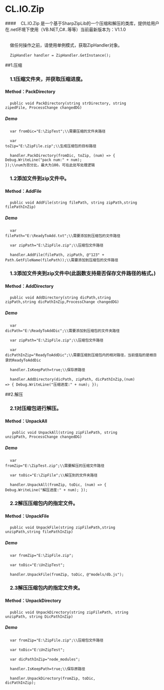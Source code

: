 # CL.IO.Zip
	
	
####&nbsp;&nbsp;&nbsp;&nbsp;CL.IO.Zip 是一个基于SharpZipLib的一个压缩和解压的类库，提供给用户在.net环境下使用（VB.NET,C#..等等）当前最新版本为：V1.1.0 

<br>&nbsp;&nbsp;&nbsp;&nbsp;做任何操作之前，请使用单例模式，获取ZipHandler对象。

&nbsp;&nbsp;&nbsp;&nbsp;<code>ZipHandler handler = ZipHandler.GetInstance();</code>


##1.压缩

### &nbsp;&nbsp;&nbsp;&nbsp;1.1压缩文件夹，并获取压缩进度。
#### Method：PackDirectory 
   &nbsp;&nbsp;&nbsp;&nbsp;<code>public void PackDirectory(string strDirectory, string zipedFile, ProcessChange changedDG)</code>

##### Demo
  &nbsp;&nbsp;&nbsp;&nbsp;<code>var fromDic="E:\\ZipTest";\\\需要压缩的文件夹路径</code>
  
  &nbsp;&nbsp;&nbsp;&nbsp;<code>var toZip="E:\\ZipFile.zip";\\\生成压缩包的目标路径</code>
  
  &nbsp;&nbsp;&nbsp;&nbsp;<code>handler.PackDirectory(fromDic, toZip, (num) => { Debug.WriteLine("pack num:" + num); });\\\\num为百分比，最大为100，可在此处写处理逻辑
  </code>
  
  
### &nbsp;&nbsp;&nbsp;&nbsp;1.2添加文件到zip文件中。
#### Method：AddFile
   &nbsp;&nbsp;&nbsp;&nbsp;<code>public  void AddFile(string filePath, string zipPath,string filePathInZip)</code>

##### Demo
  &nbsp;&nbsp;&nbsp;&nbsp;<code>var filePath="E:\\ReadyToAdd.txt";\\\\需要添加到压缩包的文件路径</code>
  
  &nbsp;&nbsp;&nbsp;&nbsp;<code>var zipPath="E:\\ZipFile.zip";\\\压缩包文件路径</code>
  
  &nbsp;&nbsp;&nbsp;&nbsp;<code>handler.AddFile(filePath, zipPath, @"123\" + Path.GetFileName(filePath));\\\需要添加到压缩包的文件路径
  </code>

### &nbsp;&nbsp;&nbsp;&nbsp;1.3添加文件夹到zip文件中(此函数支持是否保存文件路径的格式。)
#### Method：AddDirectory 
   &nbsp;&nbsp;&nbsp;&nbsp;<code>public void AddDirectory(string dicPath,string zipPath,string dicPathInZip,ProcessChange changedDG)</code>

##### Demo
  &nbsp;&nbsp;&nbsp;&nbsp;<code>var dicPath="E:\\ReadyToAddDic";\\\\需要添加到压缩包的文件夹路径</code>
  
  &nbsp;&nbsp;&nbsp;&nbsp;<code>var zipPath="E:\\ZipFile.zip";\\\压缩包文件路径</code>
  
  &nbsp;&nbsp;&nbsp;&nbsp;<code>var dicPathInZip="ReadyToAddDic";\\\需要压缩到压缩包内的相对路径，当前值指的是根目录的ReadyToAddDic</code>
  
  &nbsp;&nbsp;&nbsp;&nbsp;<code>handler.IsKeepPath=true;\\\保存原路径</code>
  
  &nbsp;&nbsp;&nbsp;&nbsp;<code>handler.AddDirectory(dicPath, zipPath, dicPathInZip,(num) => { Debug.WriteLine("压缩进度:" + num); });
  </code>
  
  
##2.解压

### &nbsp;&nbsp;&nbsp;&nbsp;2.1对压缩包进行解压。
#### Method：UnpackAll
   &nbsp;&nbsp;&nbsp;&nbsp;<code> public  void UnpackAll(string zipFilePath, string unzipPath, ProcessChange changedDG)</code>

##### Demo
  &nbsp;&nbsp;&nbsp;&nbsp;<code>var fromZip="E:\\ZipTest.zip";\\\需要解压的压缩文件路径</code>
  
  &nbsp;&nbsp;&nbsp;&nbsp;<code>var toDic="E:\\ZipFile";\\\解压到的文件夹路径</code>
  
  &nbsp;&nbsp;&nbsp;&nbsp;<code>handler.UnpackAll(fromZip, toDic, (num) => { Debug.WriteLine("解压进度:" + num); });  </code>
  
  
### &nbsp;&nbsp;&nbsp;&nbsp;2.2解压压缩包内的指定文件。
#### Method：UnpackFile
   &nbsp;&nbsp;&nbsp;&nbsp;<code>public void UnpackFile(string zipFilePath,string unzipPath,string filePathInZip)</code>

##### Demo
  &nbsp;&nbsp;&nbsp;&nbsp;<code>var fromZip="E:\\ZipFile.zip";</code>
  
  &nbsp;&nbsp;&nbsp;&nbsp;<code>var toDic="E:\\UnZipTest";</code>
  
  &nbsp;&nbsp;&nbsp;&nbsp;<code>handler.UnpackFile(fromZip, toDic, @"models/db.js");
  </code>

### &nbsp;&nbsp;&nbsp;&nbsp;2.3解压压缩包内的指定文件夹。
#### Method：UnpackDirectory
   &nbsp;&nbsp;&nbsp;&nbsp;<code>public void UnpackDirectory(string zipFilePath, string unzipPath, string DicPathInZip)</code>

##### Demo
  &nbsp;&nbsp;&nbsp;&nbsp;<code>var fromZip="E:\\ZipFile.zip";\\\压缩包文件路径</code>

  &nbsp;&nbsp;&nbsp;&nbsp;<code>var toDic="E:\\UnZipTest";</code>
  
  &nbsp;&nbsp;&nbsp;&nbsp;<code>var dicPathInZip="node_modules";
  </code>
  
  &nbsp;&nbsp;&nbsp;&nbsp;<code>handler.IsKeepPath=true;\\\保存原路径</code>
  
  &nbsp;&nbsp;&nbsp;&nbsp;<code>handler.UnpackDirectory(fromZip, toDic, dicPathInZip);</code>
